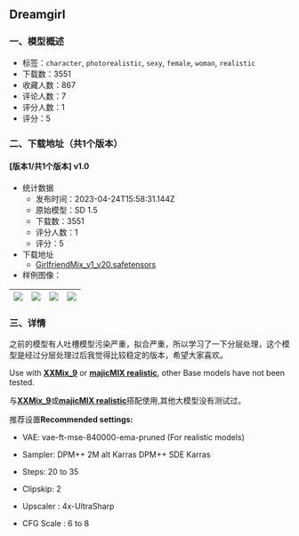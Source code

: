 ## Dreamgirl
### 一、模型概述

- 标签：`character`, `photorealistic`, `sexy`, `female`, `woman`, `realistic`
- 下载数：3551
- 收藏人数：867
- 评论人数：7
- 评分人数：1
- 评分：5

### 二、下载地址（共1个版本）

#### [版本1/共1个版本] v1.0

- 统计数据
  - 发布时间：2023-04-24T15:58:31.144Z
  - 原始模型：SD 1.5
  - 下载数：3551
  - 评分人数：1
  - 评分：5
- 下载地址
  - [GirlfriendMix_v1_v20.safetensors](https://civitai.com/api/download/models/54263)
- 样例图像：

| <img src="https://image.civitai.com/xG1nkqKTMzGDvpLrqFT7WA/6069a3c2-232a-4f3f-d9f9-377215248f00/width=450/586846.jpeg" /> | <img src="https://image.civitai.com/xG1nkqKTMzGDvpLrqFT7WA/44f45486-289d-499b-c34d-62b733a64f00/width=450/586738.jpeg" /> | <img src="https://image.civitai.com/xG1nkqKTMzGDvpLrqFT7WA/f1e3e3ac-3432-484a-6797-05a339d32e00/width=450/586673.jpeg" /> | <img src="https://image.civitai.com/xG1nkqKTMzGDvpLrqFT7WA/3078bf11-b454-4796-e270-b988b4b9ff00/width=450/586848.jpeg" /> |
| ---- | ---- | ---- | ---- |


### 三、详情
<p>之前的模型有人吐槽模型污染严重，拟合严重，所以学习了一下分层处理，这个模型是经过分层处理过后我觉得比较稳定的版本，希望大家喜欢。</p><p></p><p>Use with <a target="_blank" rel="ugc" href="https://civitai.com/models/47274/xxmix9"><strong><u>XXMix_9</u></strong></a> or <a target="_blank" rel="ugc" href="https://civitai.com/models/43331/majicmix-realistic"><strong><u>majicMIX realistic</u></strong></a>, other Base models have not been tested.</p><p>与<a target="_blank" rel="ugc" href="https://civitai.com/models/47274/xxmix9"><strong><u>XXMix_9</u></strong></a>或<a target="_blank" rel="ugc" href="https://civitai.com/models/43331/majicmix-realistic"><strong><u>majicMIX realistic</u></strong></a>搭配使用,其他大模型没有测试过。</p><p>推荐设置<strong>Recommended settings:</strong></p><ul><li><p>VAE: vae-ft-mse-840000-ema-pruned (For realistic models)</p></li><li><p>Sampler: DPM++ 2M alt Karras DPM++ SDE Karras</p></li><li><p>Steps: 20 to 35</p></li><li><p>Clipskip: 2</p></li><li><p>Upscaler : 4x-UltraSharp</p></li><li><p>CFG Scale : 6 to 8</p></li></ul>
